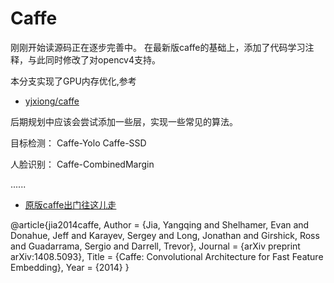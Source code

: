 # Caffe
刚刚开始读源码正在逐步完善中。
在最新版caffe的基础上，添加了代码学习注释，与此同时修改了对opencv4支持。

本分支实现了GPU内存优化,参考
- [yjxiong/caffe](https://github.com/yjxiong/caffe.git)

后期规划中应该会尝试添加一些层，实现一些常见的算法。

目标检测：
Caffe-Yolo
Caffe-SSD

人脸识别：
Caffe-CombinedMargin

......


- [原版caffe出门往这儿走](https://github.com/BVLC/caffe.git)

@article{jia2014caffe,
  Author = {Jia, Yangqing and Shelhamer, Evan and Donahue, Jeff and Karayev, Sergey and Long, Jonathan and Girshick, Ross and Guadarrama, Sergio and Darrell, Trevor},
  Journal = {arXiv preprint arXiv:1408.5093},
  Title = {Caffe: Convolutional Architecture for Fast Feature Embedding},
  Year = {2014}
}
